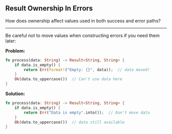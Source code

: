 ## Result Ownership In Errors

How does ownership affect values used in both success and error paths?

---

Be careful not to move values when constructing errors if you need them later:

**Problem:**
```rust
fn process(data: String) -> Result<String, String> {
    if data.is_empty() {
        return Err(format!("Empty: {}", data));  // data moved!
    }
    Ok(data.to_uppercase())  // Can't use data here
}
```

**Solution:**
```rust
fn process(data: String) -> Result<String, String> {
    if data.is_empty() {
        return Err("Data is empty".into());  // Don't move data
    }
    Ok(data.to_uppercase())  // data still available
}
```

